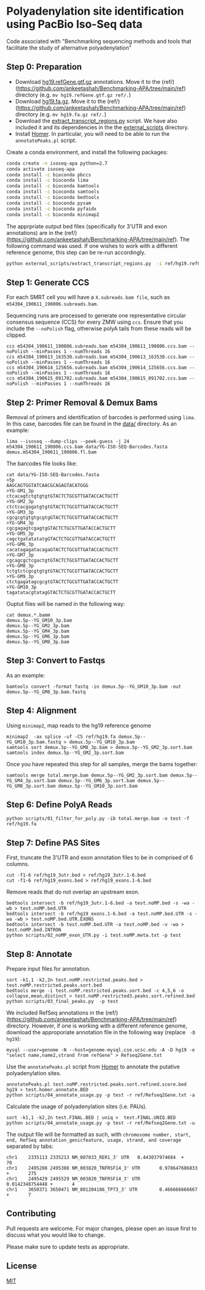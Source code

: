 # Polyadenylation site identification using PacBio Iso-Seq data

Code associated with "Benchmarking sequencing methods and tools that facilitate the study of alternative polyadenylation"

## Step 0: Preparation

- Download [hg19.refGene.gtf.gz](https://hgdownload.soe.ucsc.edu/goldenPath/hg19/bigZips/genes/hg19.refGene.gtf.gz) annotations. Move it to the (ref/) (https://github.com/ankeetashah/Benchmarking-APA/tree/main/ref) directory (e.g. ```mv hg19.refGene.gtf.gz ref/.```)
- Download [hg19.fa.gz](http://hgdownload.cse.ucsc.edu/goldenpath/hg19/bigZips/hg19.fa.gz). Move it to the (ref/) (https://github.com/ankeetashah/Benchmarking-APA/tree/main/ref) directory (e.g. ```mv hg19.fa.gz ref/.```)
- Download the [extract_transcript_regions.py](https://github.com/stephenfloor/extract-transcript-regions) script. We have also included it and its dependencies in the the [external_scripts](https://github.com/ankeetashah/Benchmarking-APA/tree/main/external_scripts) directory.
- Install [Homer](http://homer.ucsd.edu/homer/introduction/install.html). In particular, you will need to be able to run the ```annotatePeaks.pl``` script. 

Create a conda environment, and install the following packages:
```bash
conda create -n isoseq-apa python=2.7
conda activate isoseq-apa
conda install -c bioconda pbccs 
conda install -c bioconda lima 
conda install -c bioconda bamtools 
conda install -c bioconda samtools
conda install -c bioconda bedtools 
conda install -c bioconda pysam
conda install -c bioconda pyfaidx
conda install -c bioconda minimap2
```

The apprpriate output bed files (specifically for 3'UTR and exon annotations) are in the (ref/)(https://github.com/ankeetashah/Benchmarking-APA/tree/main/ref). The following command was used. If one wishes to work with a different reference genome, this step can be re-run accordingly.

```bash
python external_scripts/extract_transcript_regions.py  -i ref/hg19.refGene.gtf.gz -o ref/hg19 --gtf
```

## Step 1: Generate CCS 

For each SMRT cell you will have a ```X.subreads.bam file```, such as ```m54304_190611_190806.subreads.bam```.

Sequencing runs are processed to generate one representative circular consensus sequence (CCS) for every ZMW using ```ccs```. Ensure that you include the ```--noPolish``` flag, otherwise polyA tails from these reads will be clipped.

```
ccs m54304_190611_190806.subreads.bam m54304_190611_190806.ccs.bam --noPolish --minPasses 1 --numThreads 16
ccs m54304_190613_163530.subreads.bam m54304_190613_163530.ccs.bam --noPolish --minPasses 1 --numThreads 16
ccs m54304_190614_125656.subreads.bam m54304_190614_125656.ccs.bam --noPolish --minPasses 1 --numThreads 16
ccs m54304_190615_091702.subreads.bam m54304_190615_091702.ccs.bam --noPolish --minPasses 1 --numThreads 16
```

## Step 2: Primer Removal & Demux Bams

Removal of primers and identification of barcodes is performed using ```lima```. In this case, barcodes file can be found in the [data/](https://github.com/ankeetashah/Benchmarking-APA/tree/main/data) directory. As an example:

```
lima --isoseq --dump-clips --peek-guess -j 24 m54304_190611_190806.ccs.bam data/YG-ISO-SEQ-Barcodes.fasta demux.m54304_190611_190806.fl.bam
```

The barcodes file looks like:
```
cat data/YG-ISO-SEQ-Barcodes.fasta
>5p
AAGCAGTGGTATCAACGCAGAGTACATGGG
>YG-GM1_3p
ctcacagtctgtgtgtGTACTCTGCGTTGATACCACTGCTT
>YG-GM2_3p
ctctcacgagatgtgtGTACTCTGCGTTGATACCACTGCTT
>YG-GM3_3p
cgcgcgtgtgtgcgtgGTACTCTGCGTTGATACCACTGCTT
>YG-GM4_3p
cgcgagagtcgagtgGTACTCTGCGTTGATACCACTGCTT
>YG-GM5_3p
cagctgatatatatgGTACTCTGCGTTGATACCACTGCTT
>YG-GM6_3p
cacatagagatacagaGTACTCTGCGTTGATACCACTGCTT
>YG-GM7_3p
cgcagcgctcgactgtGTACTCTGCGTTGATACCACTGCTT
>YG-GM8_3p
tctgtctcgcgtgtgtGTACTCTGCGTTGATACCACTGCTT
>YG-GM9_3p
ctctgagatagcgcgtGTACTCTGCGTTGATACCACTGCTT
>YG-GM10_3p
tagatatacgtatagGTACTCTGCGTTGATACCACTGCTT
```

Ouptut files will be named in the following way:
```
cat demux.*.bamm
demux.5p--YG_GM10_3p.bam
demux.5p--YG_GM2_3p.bam
demux.5p--YG_GM4_3p.bam
demux.5p--YG_GM6_3p.bam
demux.5p--YG_GM8_3p.bam
```

## Step 3: Convert to Fastqs

As an example:
```
bamtools convert -format fastq -in demux.5p--YG_GM10_3p.bam -out demux.5p--YG_GM8_3p.bam.fastq
```

## Step 4: Alignment 

Using ```minimap2```, map reads to the hg19 reference genome
```
minimap2  -ax splice -uf -C5 ref/hg19.fa demux.5p--YG_GM10_3p.bam.fastq > demux.5p--YG_GM10_3p.bam
samtools sort demux.5p--YG_GM8_3p.bam > demux.5p--YG_GM2_3p.sort.bam 
samtools index demux.5p--YG_GM2_3p.sort.bam 
```

Once you have repeated this step for all samples, merge the bams together:

```
samtools merge total.merge.bam demux.5p--YG_GM2_3p.sort.bam demux.5p--YG_GM4_3p.sort.bam demux.5p--YG_GM6_3p.sort.bam demux.5p--YG_GM8_3p.sort.bam demux.5p--YG_GM10_3p.sort.bam
```

## Step 6: Define PolyA Reads 

```
python scripts/01_filter_for_poly.py -ib total.merge.bam -o test -f ref/hg19.fa 
```

## Step 7: Define PAS Sites

First, truncate the 3'UTR and exon annotation files to be in comprised of 6 columns.
```
cut -f1-6 ref/hg19_3utr.bed > ref/hg19_3utr.1-6.bed
cut -f1-6 ref/hg19_exons.bed > ref/hg19_exons.1-6.bed
```

Remove reads that do not overlap an upstream exon.
```
bedtools intersect -b ref/hg19_3utr.1-6.bed -a test.noMP.bed -s -wa -wb > test.noMP.bed.UTR
bedtools intersect -b ref/hg19_exons.1-6.bed -a test.noMP.bed.UTR -s -wa -wb > test.noMP.bed.UTR.EXONS
bedtools intersect -b test.noMP.bed.UTR -a test.noMP.bed -v -wa > test.noMP.bed.INTRON
python scripts/02_noMP_exon_UTR.py -i test.noMP.meta.txt -p test
```

## Step 8: Annotate

Prepare input files for annotation.
```
sort -k1,1 -k2,2n test.noMP.restricted.peaks.bed > test.noMP.restricted.peaks.sort.bed
bedtools merge -i test.noMP.restricted.peaks.sort.bed -c 4,5,6 -o collapse,mean,distinct > test.noMP.restricted3.peaks.sort.refined.bed
python scripts/03_final_peaks.py  -p test 
```

We included RefSeq annotations in the (ref/)(https://github.com/ankeetashah/Benchmarking-APA/tree/main/ref) directory. However, if one is working with a different reference genome, download the approporiate annotation file in the following way (replace ``` -D hg19```):
```
mysql --user=genome -N --host=genome-mysql.cse.ucsc.edu -A -D hg19 -e "select name,name2,strand from refGene" > Refseq2Gene.txt
```

Use the ```annotatePeaks.pl``` script from [Homer](http://homer.ucsd.edu/homer/introduction/install.html) to annotate the putative polyadenylation sites. 
```
annotatePeaks.pl test.noMP.restricted.peaks.sort.refined.score.bed hg19 > test.homer.annotate.BED
python scripts/04_annotate_usage.py -p test -r ref/Refseq2Gene.txt -a 
```

Calculate the usage of polyadenylation sites (i.e. PAUs).
```
sort -k1,1 -k2,2n test.FINAL.BED | uniq >  test.FINAL.UNIQ.BED
python scripts/04_annotate_usage.py -p test -r ref/Refseq2Gene.txt -u 
```

The output file will be formatted as such, with ```chromosome number, start, end, RefSeq annotation_genicfeature, usage, strand, and coverage``` separated by tabs:
```
chr1    2335113 2335213 NM_007033_RER1_3' UTR   0.443037974684  +       70
chr1    2495208 2495308 NM_003820_TNFRSF14_3' UTR       0.978647686833  +       275
chr1    2495429 2495529 NM_003820_TNFRSF14_3' UTR       0.0142348754448 +       4
chr1    3650371 3650471 NM_001204186_TP73_3' UTR        0.466666666667  +       7
```

## Contributing
Pull requests are welcome. For major changes, please open an issue first to discuss what you would like to change.

Please make sure to update tests as appropriate.

## License
[MIT](https://choosealicense.com/licenses/mit/)

